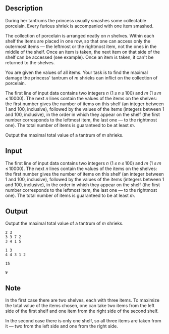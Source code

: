 ## Description

<div><p>During her tantrums the princess usually smashes some collectable porcelain. Every furious shriek is accompanied with one item smashed.</p><p>The collection of porcelain is arranged neatly on <span class="tex-span"><i>n</i></span> shelves. Within each shelf the items are placed in one row, so that one can access only the outermost items — the leftmost or the rightmost item, not the ones in the middle of the shelf. Once an item is taken, the next item on that side of the shelf can be accessed (see example). Once an item is taken, it can't be returned to the shelves.</p><p>You are given the values of all items. Your task is to find the maximal damage the princess' tantrum of <span class="tex-span"><i>m</i></span> shrieks can inflict on the collection of porcelain.</p></div><div class="input-specification"><p>The first line of input data contains two integers <span class="tex-span"><i>n</i></span> (<span class="tex-span">1 ≤ <i>n</i> ≤ 100</span>) and <span class="tex-span"><i>m</i></span> (<span class="tex-span">1 ≤ <i>m</i> ≤ 10000</span>). The next <span class="tex-span"><i>n</i></span> lines contain the values of the items on the shelves: the first number gives the number of items on this shelf (an integer between <span class="tex-span">1</span> and <span class="tex-span">100</span>, inclusive), followed by the values of the items (integers between <span class="tex-span">1</span> and <span class="tex-span">100</span>, inclusive), in the order in which they appear on the shelf (the first number corresponds to the leftmost item, the last one — to the rightmost one). The total number of items is guaranteed to be at least <span class="tex-span"><i>m</i></span>.</p></div><div class="output-specification"><p>Output the maximal total value of a tantrum of <span class="tex-span"><i>m</i></span> shrieks.</p></div>

## Input

<p>The first line of input data contains two integers <span class="tex-span"><i>n</i></span> (<span class="tex-span">1 ≤ <i>n</i> ≤ 100</span>) and <span class="tex-span"><i>m</i></span> (<span class="tex-span">1 ≤ <i>m</i> ≤ 10000</span>). The next <span class="tex-span"><i>n</i></span> lines contain the values of the items on the shelves: the first number gives the number of items on this shelf (an integer between <span class="tex-span">1</span> and <span class="tex-span">100</span>, inclusive), followed by the values of the items (integers between <span class="tex-span">1</span> and <span class="tex-span">100</span>, inclusive), in the order in which they appear on the shelf (the first number corresponds to the leftmost item, the last one — to the rightmost one). The total number of items is guaranteed to be at least <span class="tex-span"><i>m</i></span>.</p>

## Output

<p>Output the maximal total value of a tantrum of <span class="tex-span"><i>m</i></span> shrieks.</p>





```input1
2 3
3 3 7 2
3 4 1 5

```




```input2
1 3
4 4 3 1 2

```




```output1
15

```




```output2
9

```



## Note

<p>In the first case there are two shelves, each with three items. To maximize the total value of the items chosen, one can take two items from the left side of the first shelf and one item from the right side of the second shelf.</p><p>In the second case there is only one shelf, so all three items are taken from it — two from the left side and one from the right side.</p>

